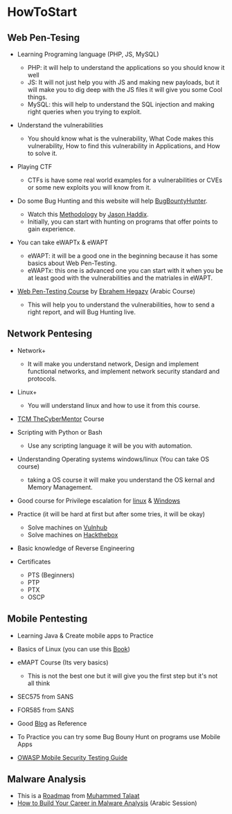 # HowToStart

## Web Pen-Tesing
  - Learning Programing language (PHP, JS, MySQL)
    - PHP: it will help to understand the applications so you should know it well
    - JS: It will not just help you with JS and making new payloads, but it will make you to dig deep with the JS files it will give you some Cool things.
    - MySQL: this will help to understand the SQL injection and making right queries when you trying to exploit.
    
  - Understand the vulnerabilities
    - You should know what is the vulnerability, What Code makes this vulnerability, How to find this vulnerability in Applications, and How to solve it.
    
  - Playing CTF
    - CTFs is have some real world examples for a vulnerabilities or CVEs or some new exploits you will know from it.
    
  - Do some Bug Hunting and this website will help [BugBountyHunter](https://bugbountyhunter.com/).
    - Watch this [Methodology](https://www.youtube.com/watch?v=gIz_yn0Uvb8) by [Jason Haddix](https://twitter.com/jhaddix).
    - Initially, you can start with hunting on programs that offer points to gain experience.
  
  - You can take eWAPTx & eWAPT
    - eWAPT: it will be a good one in the beginning because it has some basics about Web Pen-Testing.
    - eWAPTx: this one is advanced one you can start with it when you be at least good with the vulnerabilities and the matriales in eWAPT.
  
  - [Web Pen-Testing Course](https://www.youtube.com/playlist?list=PLv7cogHXoVhXvHPzIl1dWtBiYUAL8baHj) by [Ebrahem Hegazy](https://twitter.com/Zigoo0) (Arabic Course)
    - This will help you to understand the vulnerabilities, how to send a right report, and will Bug Hunting live.
  
## Network Pentesing
  - Network+
    - It will make you understand network, Design and implement functional networks, and implement network security standard and protocols.
    
  - Linux+
    - You will understand linux and how to use it from this course.
    
  - [TCM TheCyberMentor](https://academy.tcm-sec.com/) Course
  
  - Scripting with Python or Bash
    - Use any scripting language it will be you with automation. 
    
  - Understanding Operating systems windows/linux (You can take OS course)
    - taking a OS course it will make you understand the OS kernal and Memory Management.
  
  - Good course for Privilege escalation for [linux](https://tryhackme.com/room/linuxprivescarena) & [Windows](https://www.aldeid.com/wiki/TryHackMe-Windows-PrivEsc-Arena)
    
  - Practice (it will be hard at first but after some tries, it will be okay)
    - Solve machines on [Vulnhub](https://www.vulnhub.com/) 
    - Solve machines on [Hackthebox](https://www.hackthebox.eu/)
  
  - Basic knowledge of Reverse Engineering
  
  - Certificates
    - PTS (Beginners)
    - PTP
    - PTX
    - OSCP

## Mobile Pentesting
  - Learning Java & Create mobile apps to Practice
  - Basics of Linux (you can use this [Book](https://drive.google.com/file/d/1jvphfw61odAcGixV7erYcRui2Iz9tjAu/view))
  - eMAPT Course (Its very basics)
    - This is not the best one but it will give you the first step but it's not all think
    
  - SEC575 from SANS
  - FOR585 from SANS
  - Good [Blog](http://blog.itselectlab.com/?page_id=7703) as Reference
  - To Practice you can try some Bug Bouny Hunt on programs use Mobile Apps
  - [OWASP Mobile Security Testing Guide](https://leanpub.com/mobile-security-testing-guide)

## Malware Analysis
  - This is a [Roadmap](https://drive.google.com/drive/folders/1grlkHlPtwoLiYiNFzf1-LD0HjDwtuOUl) from [Muhammed Talaat](https://www.facebook.com/vs.viro)
  - [How to Build Your Career in Malware Analysis](https://www.facebook.com/amr.thabet.376/videos/397136105060646/) (Arabic Session)
